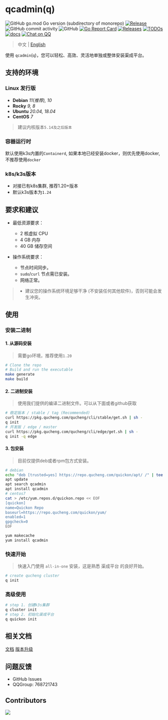 # qcadmin(q)

![GitHub go.mod Go version (subdirectory of monorepo)](https://img.shields.io/github/go-mod/go-version/easysoft/quickon_cli?filename=go.mod&style=flat-square)
[![Release](https://github.com/easysoft/quickon_cli/actions/workflows/release.yml/badge.svg)](https://github.com/easysoft/quickon_cli/actions/workflows/release.yml)
![GitHub commit activity](https://img.shields.io/github/commit-activity/w/easysoft/quickon_cli?style=flat-square)
![GitHub](https://img.shields.io/badge/license-ZPL%20%2B%20AGPL-blue)
[![Go Report Card](https://goreportcard.com/badge/github.com/easysoft/quickon_cli)](https://goreportcard.com/report/github.com/easysoft/quickon_cli)
[![Releases](https://img.shields.io/github/release-pre/easysoft/quickon_cli.svg)](https://github.com/easysoft/quickon_cli/releases)
[![TODOs](https://img.shields.io/endpoint?url=https://api.tickgit.com/badge?repo=github.com/easysoft/quickon_cli)](https://www.tickgit.com/browse?repo=github.com/easysoft/quickon_cli)
[![docs](https://img.shields.io/badge/docs-done-green)](https://www.qucheng.com/)
[![Chat on QQ](https://img.shields.io/badge/chat-768721743-blueviolet?logo=TencentQQ)](https://img.qucheng.com/group/qq.jpg)

> 中文 | [English](README-EN.md)

使用 `qcadmin`(`q`)，您可以轻松、高效、灵活地单独或整体安装渠成平台。

## 支持的环境

### Linux 发行版

* **Debian**  *11(推荐), 10*
* **Rocky** *9, 8*
* **Ubuntu**  *20.04, 18.04*
* **CentOS**  *7*

> 建议内核版本`5.14及之后版本`

### 容器运行时

默认使用k3s内置的`Containerd`, 如果本地已经安装docker，则优先使用docker, 不推荐使用`docker`

### k8s/k3s版本

* 对接已有k8s集群, 推荐1.20+版本
* 默认k3s版本为`1.24`

## 要求和建议

* 最低资源要求：
  * 2 核虚拟 CPU
  * 4 GB 内存
  * 40 GB 储存空间

* 操作系统要求：

  * 节点时间同步。
  * `sudo`/`curl` 节点需已安装。
  * 网络正常。

> * 建议您的操作系统环境足够干净 (不安装任何其他软件)，否则可能会发生冲突。

## 使用

### 安装二进制

#### 1. 从源码安装

> 需要go环境，推荐使用`1.20`

```bash
# Clone the repo
# Build and run the executable
make generate
make build
```

#### 2. 二进制安装

> 使用我们提供的编译二进制文件。可以从下面或者github获取

```bash
# 稳定版本 / stable / tag (Recommended)
curl https://pkg.qucheng.com/qucheng/cli/stable/get.sh | sh -
q init
# 开发版 / edge / master
curl https://pkg.qucheng.com/qucheng/cli/edge/get.sh | sh -
q init -q edge
```

#### 3. 包安装

> 目前仅提供deb或者rpm包方式安装。

```bash
# debian
echo "deb [trusted=yes] https://repo.qucheng.com/quickon/apt/ /" | tee /etc/apt/sources.list.d/quickon.list
apt update
apt search qcadmin
apt install qcadmin
# centos7
cat > /etc/yum.repos.d/quickon.repo << EOF
[quickon]
name=Quickon Repo
baseurl=https://repo.qucheng.com/quickon/yum/
enabled=1
gpgcheck=0
EOF

yum makecache
yum install qcadmin
```

### 快速开始

> 快速入门使用 `all-in-one` 安装，这是熟悉 渠成平台 的良好开始。

```bash
# create qucheng cluster
q init
```

### 高级使用

```bash
# step 1. 创建k3s集群
q cluster init
# step 2. 初始化渠成平台
q quickon init 
```

## 相关文档

[文档](./docs/index.md)
[版本升级](https://github.com/easysoft/quickon_cli/wiki/%E7%89%88%E6%9C%AC%E5%8D%87%E7%BA%A7)

## 问题反馈

* GitHub Issues
* QQGroup: 768721743

## Contributors

<!-- readme: collaborators,contributors -start -->
<!-- readme: collaborators,contributors -end -->
<a href="https://github.com/easysoft/quickon_cli/graphs/contributors">
  <img src="https://contrib.rocks/image?repo=easysoft/quickon_cli" />
</a>
